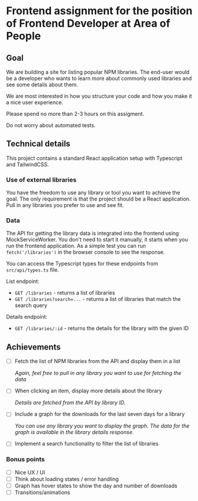 # Frontend assignment for the position of Frontend Developer at Area of People

## Goal

We are building a site for listing popular NPM libraries. The end-user would be a developer who wants to learn more about commonly used libraries and see some details about them.

We are most interested in how you structure your code and how you make it a nice user experience.

Please spend no more than 2-3 hours on this assigment.

Do not worry about automated tests.

## Technical details

This project contains a standard React application setup with Typescript and TailwindCSS.

### Use of external libraries

You have the freedom to use any library or tool you want to achieve the goal. The only requirement is that the project should be a React application. Pull in any libraries you prefer to use and see fit.

### Data

The API for getting the library data is integrated into the frontend using MockServiceWorker. You don't need to start it manually, it starts when you run the frontend application. As a simple test you can run `fetch('/libraries')` in the browser console to see the response.

You can access the Typescript types for these endpoints from `src/api/types.ts` file.

List endpoint:

- `GET /libraries` - returns a list of libraries
- `GET /libraries?search=...` - returns a list of libraries that match the search query

Details endpoint:

- `GET /libraries/:id` - returns the details for the library with the given ID

## Achievements

- [ ] Fetch the list of NPM libraries from the API and display them in a list

  _Again, feel free to pull in any library you want to use for fetching the data_

- [ ] When clicking an item, display more details about the library

  _Details are fetched from the API by library ID._

- [ ] Include a graph for the downloads for the last seven days for a library

  _You can use any library you want to display the graph. The data for the graph is available in the library details response._

- [ ] Implement a search functionality to filter the list of libraries

### Bonus points

- [ ] Nice UX / UI
- [ ] Think about loading states / error handling
- [ ] Graph has hover states to show the day and number of downloads
- [ ] Transitions/animations
